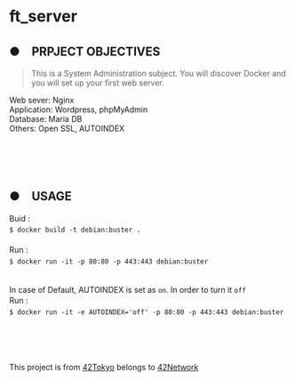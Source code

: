 # ft_server<br>
## ●　PRPJECT OBJECTIVES<br>
>This is a System Administration subject. You will discover Docker and you will set up your first web server.<br>

Web sever: Nginx<br>
Application: Wordpress, phpMyAdmin<br>
Database: Maria DB<br>
Others: Open SSL, AUTOINDEX<br>
<br>
<br>
<br>
<br>

## ●　USAGE<br>
Buid :<br>
`$ docker build -t debian:buster .`　　<br>
<br>
Run :　　<br>
`$ docker run -it -p 80:80 -p 443:443 debian:buster`　　<br>
<br>
<br>
In case of Default, 
AUTOINDEX is set as `on`. 
In order to turn it `off`<br>
Run :　　<br>
`$ docker run -it -e AUTOINDEX='off' -p 80:80 -p 443:443 debian:buster `　　<br>
<br>
<br>
<br>
<br>

This project is from [42Tokyo](https://42tokyo.jp/) belongs to [42Network](https://www.42.fr/)


